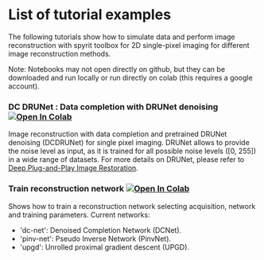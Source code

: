 # List of tutorial examples
The following tutorials show how to simulate data and perform image reconstruction with spyrit toolbox for 2D single-pixel imaging for different image reconstruction methods. 

Note: Notebooks may not open directly on github, but they can be downloaded and run locally or run directly on colab (this requires a google account).

### DC DRUNet : Data completion with DRUNet denoising       [![Open In Colab](https://colab.research.google.com/assets/colab-badge.svg)](https://colab.research.google.com/github/openspyrit/spyrit-examples/blob/tutorials/tutorial/tuto_core_2d_drunet.ipynb)

Image reconstruction with data completion and pretrained DRUNet denoising (DCDRUNet) for single pixel imaging. DRUNet allows to provide the noise level as input, as it is trained for all possible noise levels ([0, 255]) in a wide range of datasets. For more details on DRUNet, please refer to [Deep Plug-and-Play Image Restoration](https://github.com/cszn/DPIR). 


### Train reconstruction network        [![Open In Colab](https://colab.research.google.com/assets/colab-badge.svg)](https://colab.research.google.com/github/openspyrit/spyrit-examples/blob/tutorials/tutorial/tuto_train_colab.ipynb)

Shows how to train a reconstruction network selecting acquisition, network and training parameters. Current networks: 
- 'dc-net': Denoised Completion Network (DCNet). 
- 'pinv-net': Pseudo Inverse Network (PinvNet).
- 'upgd':  Unrolled proximal gradient descent (UPGD). 

